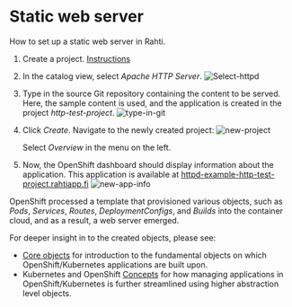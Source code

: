 # Static web server

How to set up a static web server in Rahti.

1.  Create a project. [Instructions](../../usage/projects_and_quota/)

2.  In the catalog view, select _Apache HTTP Server_.
    ![Select-httpd](../../img/select-http.png)

3.  Type in the source Git repository containing the content to be
    served. Here, the sample content is used, and the application
    is created in the project _http-test-project_.
    ![type-in-git](../../img/type-git.png)

4.  Click _Create_. Navigate to the newly created
    project: ![new-project](../../img/click-project.png)

    Select _Overview_ in the menu on the left.

5.  Now, the OpenShift dashboard should display information about the application.
    This application is available at 
    [httpd-example-http-test-project.rahtiapp.fi](http://httpd-example-http-test-project.rahtiapp.fi)
    ![new-app-info](../../img/new-app-info.png)

OpenShift processed a template that provisioned
various objects, such as *Pods*, *Services*, *Routes*, *DeploymentConfigs*, and
*Builds* into the container cloud, and as a result, a web server emerged.

For deeper insight in to the created objects, please see:

* [Core objects](elemental_tutorial.md) for introduction to the fundamental objects on
  which OpenShift/Kubernetes applications are built upon.
* Kubernetes and OpenShift [Concepts](../concepts.md) for how managing applications in
  OpenShift/Kubernetes is further streamlined using higher abstraction level objects.
